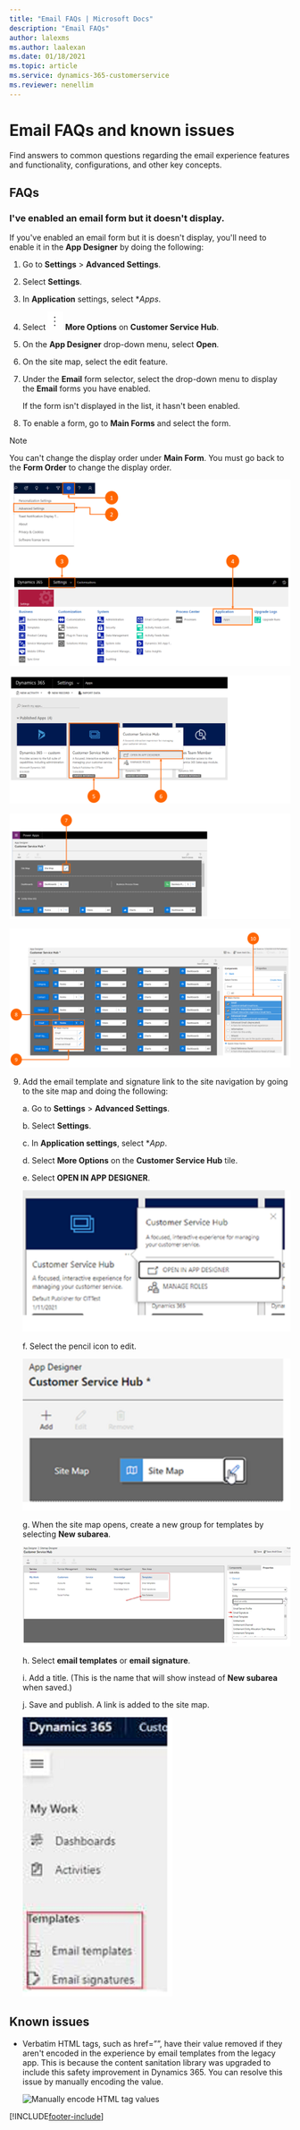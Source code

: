 ```yaml
---
title: "Email FAQs | Microsoft Docs"
description: "Email FAQs"
author: lalexms
ms.author: laalexan
ms.date: 01/18/2021
ms.topic: article
ms.service: dynamics-365-customerservice
ms.reviewer: nenellim
---
```


# Email FAQs and known issues

Find answers to common questions regarding the email experience features and functionality, configurations, and other key concepts.

## FAQs

### I've enabled an email form but it doesn't display.

If you've enabled an email form but it is doesn't display, you'll need to enable it in the **App Designer** by doing the following: 

1.	Go to **Settings** > **Advanced Settings**.

2.	Select **Settings**.

3.	In **Application** settings, select **Apps*.

4.	Select ![More commands icon](media\timeline-more-commands-icon.png "more commands") **More Options** on **Customer Service Hub**.

5.	On the **App Designer** drop-down menu, select **Open**. 

6.	On the site map, select the edit feature. 

7.	Under the **Email** form selector, select the drop-down menu to display the **Email** forms you have enabled.

    If the form isn't displayed in the list, it hasn't been enabled.

8.	To enable a form, go to **Main Forms** and select the form. 

> [!Note] 
> You can't change the display order under **Main Form**. You must go back to the **Form Order** to change the display order.

![Navigate to settings](media\email-faq-enabled-email-1.png "Navigate to settings")

![Select Apps under Application settings](media\email-faq-enabled-email-2.png "Select Apps under Application settings")

![Select More Options](media\email-faq-enabled-email-3.png "Select More Options")

![Select Open](media\email-faq-enabled-email-4.png "Select Open on the App Designer menu")

9. Add the email template and signature link to the site navigation by going to the site map and doing the following:

    a. Go to **Settings** > **Advanced Settings**.
    
    b. Select **Settings**.
    
    c. In **Application settings**, select **App*.
    
    d. Select **More Options** on the **Customer Service Hub** tile.
    
    e. Select **OPEN IN APP DESIGNER**.
    
    ![Select OPEN IN APP DESIGNER](media\email-open-app-designer.png "Select OPEN IN APP DESIGNER")
    
    f. Select the pencil icon to edit.
    
    ![Select edit icon](media\email-edit-icon.png "Select edit icon")
    
    g. When the site map opens, create a new group for templates by selecting **New subarea**.
    
    ![Select New subarea](media\email-select-new-subarea.png "Select New subarea")
    
    h. Select **email templates** or **email signature**.
    
    i. Add a title. (This is the name that will show instead of **New subarea** when saved.)
    
    j. Save and publish. A link is added to the site map.
    
    ![Site map link](media\email-site-map-link.png "New site map link")
    
  
  ## Known issues
  
  - Verbatim HTML tags, such as href=””, have their value removed if they aren't encoded in the experience by email templates from the legacy app. This is because the content sanitation library was upgraded to include this safety improvement in Dynamics 365. You can resolve this issue by manually encoding the value.
    
       ![Manually encode HTML tag values](\media\email-encode-value.png "Manually encode value for verbatim HTML tags")
  



[!INCLUDE[footer-include](../includes/footer-banner.md)]